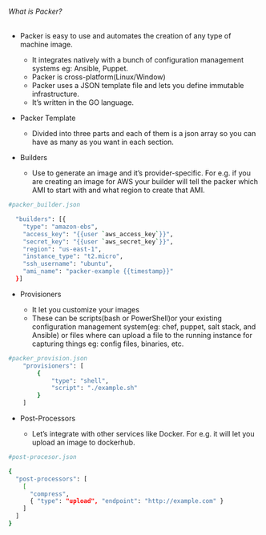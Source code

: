 ###### What is Packer?

* Packer is easy to use and automates the creation of any type of machine image.

    * It integrates natively with a bunch of configuration management systems eg: Ansible, Puppet.
    * Packer is cross-platform(Linux/Window)
    * Packer uses a JSON template file and lets you define immutable infrastructure.
    * It’s written in the GO language.

* Packer Template

    * Divided into three parts and each of them is a json array so you can have as many as you want in each section.

* Builders

    * Use to generate an image and it’s provider-specific. For e.g. if you are creating an image for AWS your builder will tell the packer which AMI to start with and what region to create that AMI.

```sh
#packer_builder.json

  "builders": [{
    "type": "amazon-ebs",
    "access_key": "{{user `aws_access_key`}}",
    "secret_key": "{{user `aws_secret_key`}}",
    "region": "us-east-1",
    "instance_type": "t2.micro",
    "ssh_username": "ubuntu",
    "ami_name": "packer-example {{timestamp}}"
  }]

```

* Provisioners

    * It let you customize your images
    * These can be scripts(bash or PowerShell)or your existing configuration management system(eg: chef, puppet, salt stack, and Ansible) or files where can upload a file to the running instance for capturing things eg: config files, binaries, etc.

```sh
#packer_provision.json
    "provisioners": [
        {
            "type": "shell",
            "script": "./example.sh"
        }
    ]

```

* Post-Processors

    * Let’s integrate with other services like Docker. For e.g. it will let you upload an image to dockerhub.

```sh
#post-procesor.json

{
  "post-processors": [
    [
      "compress",
      { "type": "upload", "endpoint": "http://example.com" }
    ]
  ]
}

```